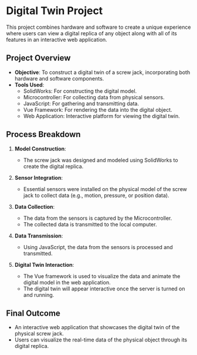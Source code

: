 # **Digital Twin Project**

This project combines hardware and software to create a unique experience where users can view a digital replica of any object along with all of its features in an interactive web application.

## **Project Overview**

- **Objective**: To construct a digital twin of a screw jack, incorporating both hardware and software components.
- **Tools Used**:
  - SolidWorks: For constructing the digital model.
  - Microcontroller: For collecting data from physical sensors.
  - JavaScript: For gathering and transmitting data.
  - Vue Framework: For rendering the data into the digital object.
  - Web Application: Interactive platform for viewing the digital twin.

## **Process Breakdown**

1. **Model Construction**:
   - The screw jack was designed and modeled using SolidWorks to create the digital replica.

2. **Sensor Integration**:
   - Essential sensors were installed on the physical model of the screw jack to collect data (e.g., motion, pressure, or position data).

3. **Data Collection**:
   - The data from the sensors is captured by the Microcontroller.
   - The collected data is transmitted to the local computer.

4. **Data Transmission**:
   - Using JavaScript, the data from the sensors is processed and transmitted.

5. **Digital Twin Interaction**:
   - The Vue framework is used to visualize the data and animate the digital model in the web application.
   - The digital twin will appear interactive once the server is turned on and running.

## **Final Outcome**

- An interactive web application that showcases the digital twin of the physical screw jack.
- Users can visualize the real-time data of the physical object through its digital replica.

